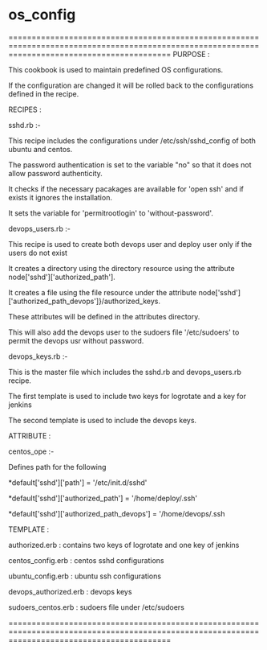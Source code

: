 # os_config
===============================================================================================================================================
PURPOSE : 

   This cookbook is used to maintain predefined OS configurations.

   If the configuration are changed it will be rolled back to the configurations defined in the recipe.

RECIPES :

 sshd.rb :- 

   This recipe includes the configurations under /etc/ssh/sshd_config of both ubuntu and centos.

   The password authentication is set to the variable "no" so that it does not allow password authenticity.

   It checks if the necessary pacakages are available for 'open ssh' and if exists it ignores the installation.

   It sets the variable for 'permitrootlogin' to 'without-password'.
 
 devops_users.rb :-
 
   This recipe is used to create both devops user and deploy user only if the users do not exist

   It creates a directory using the directory resource using the attribute node['sshd']['authorized_path'].

   It creates a file using the file resource under the attribute node['sshd']['authorized_path_devops']}/authorized_keys.

   These attributes will be defined in the attributes directory.

   This will also add the devops user to the sudoers file '/etc/sudoers' to permit the devops usr without password.

 devops_keys.rb :-

   This is the master file which includes the sshd.rb and devops_users.rb recipe.

   The first template is used to include two keys for logrotate and a key for jenkins

   The second template is used to include the devops keys.

ATTRIBUTE :

  centos_ope :-
  
   Defines path for the following 

   *default['sshd']['path'] = '/etc/init.d/sshd'

   *default['sshd']['authorized_path'] = '/home/deploy/.ssh'

   *default['sshd']['authorized_path_devops'] = '/home/devops/.ssh

TEMPLATE :

  authorized.erb : contains two keys of logrotate and one key of jenkins 
  
  centos_config.erb : centos sshd configurations

  ubuntu_config.erb : ubuntu ssh configurations  

  devops_authorized.erb : devops keys 

  sudoers_centos.erb : sudoers file under /etc/sudoers


===============================================================================================================================================
  
